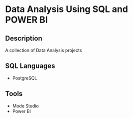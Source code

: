 # Data Analysis Using SQL and POWER BI

## Description
A collection of Data Analysis projects

## SQL Languages
- PostgreSQL

## Tools
- Mode Studio
- Power BI
